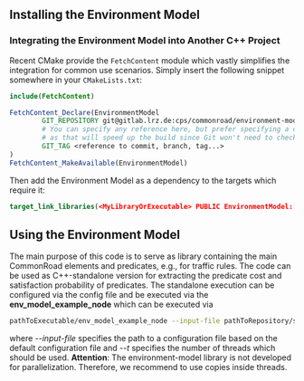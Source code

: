 ## Installing the Environment Model

### Integrating the Environment Model into Another C++ Project
Recent CMake provide the `FetchContent` module which vastly simplifies the integration
for common use scenarios.
Simply insert the following snippet somewhere in your `CMakeLists.txt`:
```cmake
include(FetchContent)

FetchContent_Declare(EnvironmentModel
        GIT_REPOSITORY git@gitlab.lrz.de:cps/commonroad/environment-model.git
        # You can specify any reference here, but prefer specifying a concrete commit if possible
        # as that will speed up the build since Git won't need to check whether branch moved in the meantime
        GIT_TAG <reference to commit, branch, tag...>
)
FetchContent_MakeAvailable(EnvironmentModel)
```

Then add the Environment Model as a dependency to the targets which require it:
```cmake
target_link_libraries(<MyLibraryOrExecutable> PUBLIC EnvironmentModel::env_model)
```

## Using the Environment Model

The main purpose of this code is to serve as library containing the main CommonRoad elements and predicates, e.g., for traffic rules.
The code can be used as C++-standalone version for extracting the predicate cost and satisfaction probability of predicates.
The standalone execution can be configured via the config file and be executed via the **env_model_example_node** which can be executed via
```bash
pathToExecutable/env_model_example_node --input-file pathToRepository/src/commonroad_cpp/default_config.yaml --t 6
```
where *--input-file* specifies the path to a configuration file based on the default configuration file and *--t* specifies the number of threads which should be used.
**Attention**: The environment-model library is not developed for parallelization.
Therefore, we recommend to use copies inside threads.



